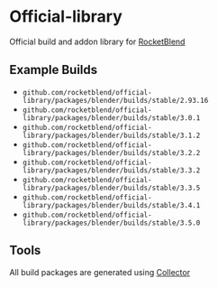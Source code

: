 # Official-library

Official build and addon library for [RocketBlend](https://github.com/rocketblend/rocketblend)

## Example Builds

* `github.com/rocketblend/official-library/packages/blender/builds/stable/2.93.16`
* `github.com/rocketblend/official-library/packages/blender/builds/stable/3.0.1`
* `github.com/rocketblend/official-library/packages/blender/builds/stable/3.1.2`
* `github.com/rocketblend/official-library/packages/blender/builds/stable/3.2.2`
* `github.com/rocketblend/official-library/packages/blender/builds/stable/3.3.2`
* `github.com/rocketblend/official-library/packages/blender/builds/stable/3.3.5`
* `github.com/rocketblend/official-library/packages/blender/builds/stable/3.4.1`
* `github.com/rocketblend/official-library/packages/blender/builds/stable/3.5.0`

## Tools

All build packages are generated using [Collector](https://github.com/rocketblend/rocketblend-collector)